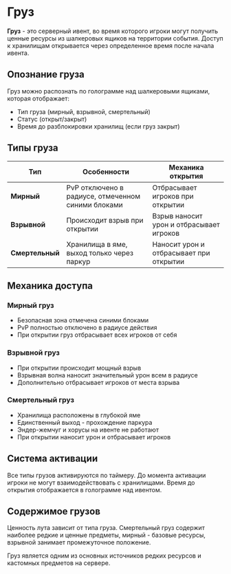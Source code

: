 # Груз

**Груз** - это серверный ивент, во время которого игроки могут получить ценные ресурсы из шалкеровых ящиков на территории события. Доступ к хранилищам открывается через определенное время после начала ивента.

## Опознание груза

Груз можно распознать по голограмме над шалкеровыми ящиками, которая отображает:
- Тип груза (мирный, взрывной, смертельный)
- Статус (открыт/закрыт)
- Время до разблокировки хранилищ (если груз закрыт)

## Типы груза

| Тип | Особенности | Механика открытия |
|-----|-------------|-------------------|
| **Мирный** | PvP отключено в радиусе, отмеченном синими блоками | Отбрасывает игроков при открытии |
| **Взрывной** | Происходит взрыв при открытии | Взрыв наносит урон и отбрасывает игроков |
| **Смертельный** | Хранилища в яме, выход только через паркур | Наносит урон и отбрасывает при открытии |

## Механика доступа

### Мирный груз
- Безопасная зона отмечена синими блоками
- PvP полностью отключено в радиусе действия
- При открытии груз отбрасывает всех игроков от себя

### Взрывной груз
- При открытии происходит мощный взрыв
- Взрывная волна наносит значительный урон всем в радиусе
- Дополнительно отбрасывает игроков от места взрыва

### Смертельный груз
- Хранилища расположены в глубокой яме
- Единственный выход - прохождение паркура
- Эндер-жемчуг и хорусы на ивенте не работают
- При открытии наносит урон и отбрасывает игроков

## Система активации

Все типы грузов активируются по таймеру. До момента активации игроки не могут взаимодействовать с хранилищами. Время до открытия отображается в голограмме над ивентом.

## Содержимое грузов

Ценность лута зависит от типа груза. Смертельный груз содержит наиболее редкие и ценные предметы, мирный - базовые ресурсы, взрывной занимает промежуточное положение.

Груз является одним из основных источников редких ресурсов и кастомных предметов на сервере.